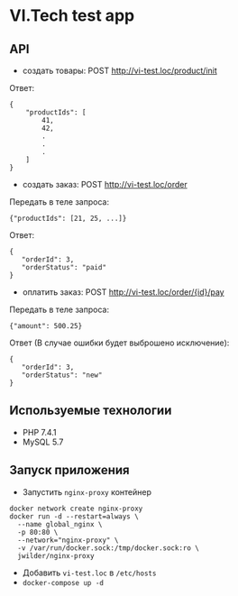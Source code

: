 # VI.Tech test app

## API

- создать товары: POST http://vi-test.loc/product/init  

Ответ:
```
{
    "productIds": [
        41,
        42,
        .
        .
        .
    ]
}
```

- создать заказ: POST http://vi-test.loc/order  

Передать в теле запроса:  
```
{"productIds": [21, 25, ...]}
```
Ответ:
``` 
{
   "orderId": 3,
   "orderStatus": "paid"
} 
```

- оплатить заказ: POST http://vi-test.loc/order/{id}/pay  

Передать в теле запроса:  
```
{"amount": 500.25}
```
Ответ (В случае ошибки будет выброшено исключение):
``` 
{
   "orderId": 3,
   "orderStatus": "new"
} 
```

## Используемые технологии

- PHP 7.4.1
- MySQL 5.7

## Запуск приложения

- Запустить `nginx-proxy` контейнер

```
docker network create nginx-proxy
docker run -d --restart=always \
  --name global_nginx \
  -p 80:80 \
  --network="nginx-proxy" \
  -v /var/run/docker.sock:/tmp/docker.sock:ro \
  jwilder/nginx-proxy

```

- Добавить `vi-test.loc` в `/etc/hosts`
- `docker-compose up -d`